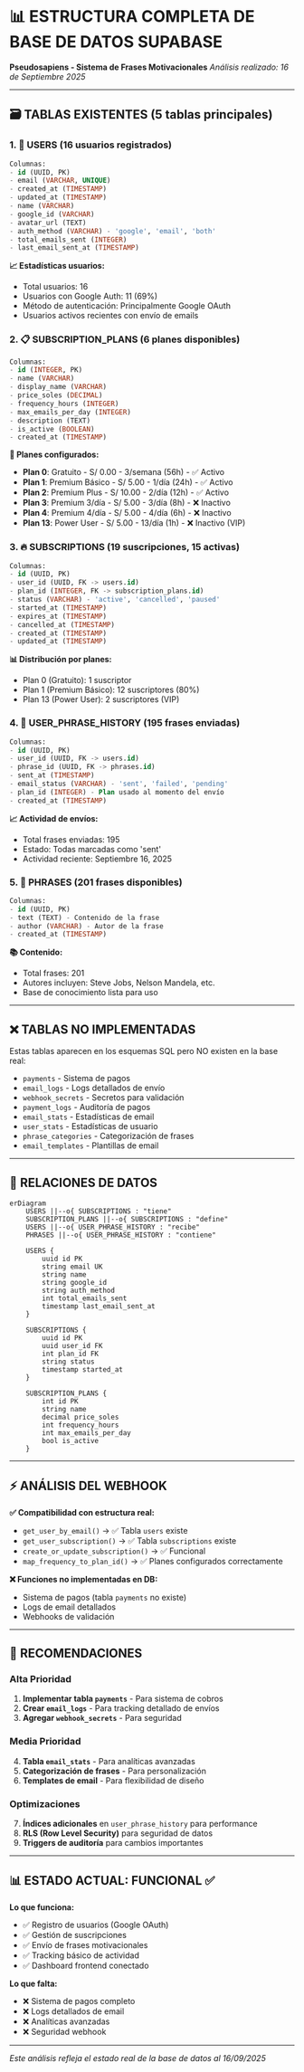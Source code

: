 # 📊 ESTRUCTURA COMPLETA DE BASE DE DATOS SUPABASE
**Pseudosapiens - Sistema de Frases Motivacionales**
*Análisis realizado: 16 de Septiembre 2025*

---

## 🗃️ TABLAS EXISTENTES (5 tablas principales)

### 1. 👥 **USERS** (16 usuarios registrados)
```sql
Columnas:
- id (UUID, PK)
- email (VARCHAR, UNIQUE)
- created_at (TIMESTAMP)
- updated_at (TIMESTAMP)
- name (VARCHAR) 
- google_id (VARCHAR)
- avatar_url (TEXT)
- auth_method (VARCHAR) - 'google', 'email', 'both'
- total_emails_sent (INTEGER)
- last_email_sent_at (TIMESTAMP)
```

**📈 Estadísticas usuarios:**
- Total usuarios: 16
- Usuarios con Google Auth: 11 (69%)
- Método de autenticación: Principalmente Google OAuth
- Usuarios activos recientes con envío de emails

### 2. 📋 **SUBSCRIPTION_PLANS** (6 planes disponibles)
```sql
Columnas:
- id (INTEGER, PK)
- name (VARCHAR)
- display_name (VARCHAR)
- price_soles (DECIMAL)
- frequency_hours (INTEGER)
- max_emails_per_day (INTEGER)
- description (TEXT)
- is_active (BOOLEAN)
- created_at (TIMESTAMP)
```

**🎯 Planes configurados:**
- **Plan 0**: Gratuito - S/ 0.00 - 3/semana (56h) - ✅ Activo
- **Plan 1**: Premium Básico - S/ 5.00 - 1/día (24h) - ✅ Activo  
- **Plan 2**: Premium Plus - S/ 10.00 - 2/día (12h) - ✅ Activo
- **Plan 3**: Premium 3/día - S/ 5.00 - 3/día (8h) - ❌ Inactivo
- **Plan 4**: Premium 4/día - S/ 5.00 - 4/día (6h) - ❌ Inactivo
- **Plan 13**: Power User - S/ 5.00 - 13/día (1h) - ❌ Inactivo (VIP)

### 3. 🔥 **SUBSCRIPTIONS** (19 suscripciones, 15 activas)
```sql
Columnas:
- id (UUID, PK)
- user_id (UUID, FK -> users.id)
- plan_id (INTEGER, FK -> subscription_plans.id)
- status (VARCHAR) - 'active', 'cancelled', 'paused'
- started_at (TIMESTAMP)
- expires_at (TIMESTAMP)
- cancelled_at (TIMESTAMP)
- created_at (TIMESTAMP)
- updated_at (TIMESTAMP)
```

**📊 Distribución por planes:**
- Plan 0 (Gratuito): 1 suscriptor
- Plan 1 (Premium Básico): 12 suscriptores (80%)
- Plan 13 (Power User): 2 suscriptores (VIP)

### 4. 📝 **USER_PHRASE_HISTORY** (195 frases enviadas)
```sql
Columnas:
- id (UUID, PK)
- user_id (UUID, FK -> users.id)
- phrase_id (UUID, FK -> phrases.id)
- sent_at (TIMESTAMP)
- email_status (VARCHAR) - 'sent', 'failed', 'pending'
- plan_id (INTEGER) - Plan usado al momento del envío
- created_at (TIMESTAMP)
```

**📈 Actividad de envíos:**
- Total frases enviadas: 195
- Estado: Todas marcadas como 'sent'
- Actividad reciente: Septiembre 16, 2025

### 5. 💭 **PHRASES** (201 frases disponibles)
```sql
Columnas:
- id (UUID, PK)
- text (TEXT) - Contenido de la frase
- author (VARCHAR) - Autor de la frase
- created_at (TIMESTAMP)
```

**📚 Contenido:**
- Total frases: 201
- Autores incluyen: Steve Jobs, Nelson Mandela, etc.
- Base de conocimiento lista para uso

---

## ❌ TABLAS NO IMPLEMENTADAS

Estas tablas aparecen en los esquemas SQL pero NO existen en la base real:
- `payments` - Sistema de pagos
- `email_logs` - Logs detallados de envío  
- `webhook_secrets` - Secretos para validación
- `payment_logs` - Auditoría de pagos
- `email_stats` - Estadísticas de email
- `user_stats` - Estadísticas de usuario
- `phrase_categories` - Categorización de frases
- `email_templates` - Plantillas de email

---

## 🔗 RELACIONES DE DATOS

```mermaid
erDiagram
    USERS ||--o{ SUBSCRIPTIONS : "tiene"
    SUBSCRIPTION_PLANS ||--o{ SUBSCRIPTIONS : "define"
    USERS ||--o{ USER_PHRASE_HISTORY : "recibe"
    PHRASES ||--o{ USER_PHRASE_HISTORY : "contiene"
    
    USERS {
        uuid id PK
        string email UK
        string name
        string google_id
        string auth_method
        int total_emails_sent
        timestamp last_email_sent_at
    }
    
    SUBSCRIPTIONS {
        uuid id PK
        uuid user_id FK
        int plan_id FK
        string status
        timestamp started_at
    }
    
    SUBSCRIPTION_PLANS {
        int id PK
        string name
        decimal price_soles
        int frequency_hours
        int max_emails_per_day
        bool is_active
    }
```

---

## ⚡ ANÁLISIS DEL WEBHOOK

**✅ Compatibilidad con estructura real:**
- `get_user_by_email()` → ✅ Tabla `users` existe
- `get_user_subscription()` → ✅ Tabla `subscriptions` existe  
- `create_or_update_subscription()` → ✅ Funcional
- `map_frequency_to_plan_id()` → ✅ Planes configurados correctamente

**❌ Funciones no implementadas en DB:**
- Sistema de pagos (tabla `payments` no existe)
- Logs de email detallados
- Webhooks de validación

---

## 🎯 RECOMENDACIONES

### **Alta Prioridad**
1. **Implementar tabla `payments`** - Para sistema de cobros
2. **Crear `email_logs`** - Para tracking detallado de envíos
3. **Agregar `webhook_secrets`** - Para seguridad

### **Media Prioridad**  
4. **Tabla `email_stats`** - Para analíticas avanzadas
5. **Categorización de frases** - Para personalización
6. **Templates de email** - Para flexibilidad de diseño

### **Optimizaciones**
7. **Índices adicionales** en `user_phrase_history` para performance
8. **RLS (Row Level Security)** para seguridad de datos
9. **Triggers de auditoría** para cambios importantes

---

## 📊 ESTADO ACTUAL: **FUNCIONAL** ✅

**Lo que funciona:**
- ✅ Registro de usuarios (Google OAuth)
- ✅ Gestión de suscripciones
- ✅ Envío de frases motivacionales  
- ✅ Tracking básico de actividad
- ✅ Dashboard frontend conectado

**Lo que falta:**
- ❌ Sistema de pagos completo
- ❌ Logs detallados de email
- ❌ Analíticas avanzadas
- ❌ Seguridad webhook

---

*Este análisis refleja el estado real de la base de datos al 16/09/2025*